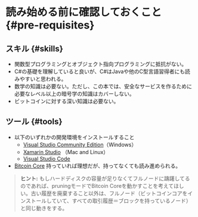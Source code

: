 # 読み始める前に確認しておくこと {#pre-requisites}

## スキル {#skills}

* 関数型プログラミングとオブジェクト指向プログラミングに抵抗がない。
* C\#の基礎を理解していると良いが、C\#はJavaや他のC型言語習得者にも読みやすいと思われる。
* 数学の知識は必要ない。ただし、この本では、安全なサービスを作るために必要なレベル以上の暗号学の知識はカバーしない。
* ビットコインに対する深い知識は必要ない。

## ツール {#tools}

* 以下のいずれかの開発環境をインストールすること
  * [Visual Studio Community Edition](https://www.visualstudio.com/)（Windows）
  * [Xamarin Studio](https://store.xamarin.com) （Mac and Linux）
  * [Visual Studio Code](https://code.visualstudio.com/)
* [Bitcoin Core](https://bitcoin.org/en/bitcoin-core/) 持っていれば理想だが、持ってなくても読み進められる。

> **ヒント:** もしハードディスクの容量が足りなくてフルノードに躊躇してるのであれば、pruningモードでBitcoin Coreを動かすことを考えてほしい。古い履歴を廃棄すること以外は、フルノード（ビットコインコアをインストールしていて、すべての取引履歴＝ブロックを持っているノード）と同じ動きをする。
